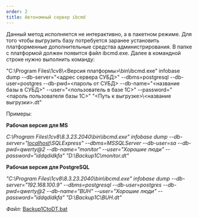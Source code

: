 ```yaml
---
order: 2
title: Автономный сервер ibcmd
---
```


Данный метод исполняется не интерактивно, а в пакетном режиме. Для того чтобы выгрузить базу потребуется заранее установить платформенные дополнительные средства администрирования. В папке с платформой должен появится файл ibcmd.exe. Далее в командной строке нужно выполнить команду:

"C:\\Program Files\\1cv8\\\<Версия платформы>\\bin\\ibcmd.exe" infobase dump --db-server="\<адрес сервера СУБД>" --dbms=postgresql --db-user=postgres --db-pwd=\<пароль от СУБД> --db-name="\<название базы в СУБД>" --user="\<пользователь в базе 1С>" --password="\<пароль пользователя базы 1С>" "\<Путь к выгрузке>\\\<название выгрузки>.dt"

Примеры:

**Рабочая версия для MS**

*C:\\Program Files\\1cv8\\8.3.23.2040\\bin\\ibcmd.exe" infobase dump --db-server="*[*localhost*](http://localhost)*\\SQLExpress" --dbms=MSSQLServer --db-user=sa --db-pwd=qwerty@2 --db-name="monitor" --user="Хорошие люди"  --password="iddqdidkfa" "D:\\Backup1C\\monitor.dt"*

**Рабочая версия для PostgreSQL**

*"C:\\Program Files\\1cv8\\8.3.23.2040\\bin\\ibcmd.exe" infobase dump --db-server="192.168.100.9" --dbms=postgresql --db-user=postgres --db-pwd=qwerty@2 --db-name="BUH" --user="Хорошие люди" --password="iddqdidkfa" "D:\\Backup1C\\BUH.dt"*



*Файл:* [Backup1CtoDT.bat](./Backup1CtoDT.bat)